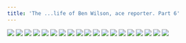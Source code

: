```yaml
---
title: 'The ...life of Ben Wilson, ace reporter. Part 6'
---
```


![](pg132.jpg)
![](pg133.jpg)
![](pg134.jpg)
![](pg135.jpg)
![](pg136.jpg)
![](pg137.jpg)
![](pg138.jpg)
![](pg139.jpg)
![](pg140.jpg)
![](pg141.jpg)
![](pg142.jpg)
![](pg143.jpg)
![](pg144.jpg)
![](pg145.jpg)
![](pg146.jpg)
![](pg147.jpg)
![](pg148.jpg)
![](pg149.jpg)
![](pg150.jpg)